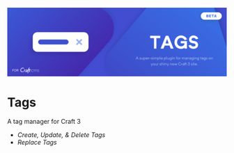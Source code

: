 ![Tags](./resources/tags-banner.png)

# Tags
A tag manager for Craft 3

- *Create, Update, & Delete Tags*
- *Replace Tags*
